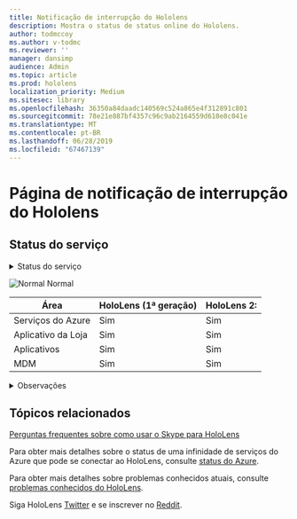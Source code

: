 ```yaml
---
title: Notificação de interrupção do Hololens
description: Mostra o status de status online do Hololens.
author: todmccoy
ms.author: v-todmc
ms.reviewer: ''
manager: dansimp
audience: Admin
ms.topic: article
ms.prod: hololens
localization_priority: Medium
ms.sitesec: library
ms.openlocfilehash: 36350a84daadc140569c524a865e4f312891c801
ms.sourcegitcommit: 78e21e887bf4357c96c9ab2164559d610e8c041e
ms.translationtype: MT
ms.contentlocale: pt-BR
ms.lasthandoff: 06/28/2019
ms.locfileid: "67467139"
---
```

# <a name="hololens-outage-notification-page"></a>Página de notificação de interrupção do Hololens

## <a name="service-status"></a>Status do serviço

<details>
<summary>Status do serviço</summary>

![Sim](images/checkmark.png) Os serviços estão funcionando normalmente

</details>

![Normal](images/checkmark.png) Normal

Área|HoloLens (1ª geração)|HoloLens 2:
---|---|---
Serviços do Azure|Sim|Sim
Aplicativo da Loja|Sim|Sim
Aplicativos|Sim|Sim
MDM|Sim|Sim

<details>
<summary>Observações</summary>

(Anotações aparecem aqui)

</details>

## <a name="related-topics"></a>Tópicos relacionados

[Perguntas frequentes sobre como usar o Skype para HoloLens](https://support.skype.com/en/faq/FA34641/frequently-asked-questions-about-using-skype-for-hololens)

Para obter mais detalhes sobre o status de uma infinidade de serviços do Azure que pode se conectar ao HoloLens, consulte [status do Azure](https://azure.microsoft.com/en-us/status/).

Para obter mais detalhes sobre problemas conhecidos atuais, consulte [problemas conhecidos do HoloLens](https://docs.microsoft.com/en-us/windows/mixed-reality/hololens-known-issues).

Siga HoloLens [Twitter](https://twitter.com/HoloLens) e se inscrever no [Reddit](https://www.reddit.com/r/HoloLens/).
